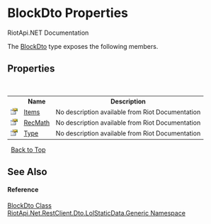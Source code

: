 # BlockDto Properties
RiotApi.NET Documentation 

The <a href="2ae592d0-2c5a-d3a4-91dd-8b350197c9f0">BlockDto</a> type exposes the following members.


## Properties
&nbsp;<table><tr><th></th><th>Name</th><th>Description</th></tr><tr><td>![Public property](media/pubproperty.gif "Public property")</td><td><a href="71f8ccf9-c9e6-2f5e-8aa9-b3902ac350f8">Items</a></td><td>
No description available from Riot Documentation</td></tr><tr><td>![Public property](media/pubproperty.gif "Public property")</td><td><a href="e394937e-8b67-9471-7549-dce263e465e8">RecMath</a></td><td>
No description available from Riot Documentation</td></tr><tr><td>![Public property](media/pubproperty.gif "Public property")</td><td><a href="32108128-40a3-1a86-b781-5701faf683ee">Type</a></td><td>
No description available from Riot Documentation</td></tr></table>&nbsp;
<a href="#blockdto-properties">Back to Top</a>

## See Also


#### Reference
<a href="2ae592d0-2c5a-d3a4-91dd-8b350197c9f0">BlockDto Class</a><br /><a href="304beb8e-603a-7dd9-9522-85c438524038">RiotApi.Net.RestClient.Dto.LolStaticData.Generic Namespace</a><br />